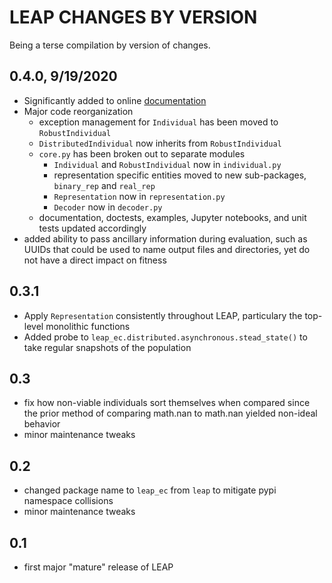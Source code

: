 # LEAP CHANGES BY VERSION

Being a terse compilation by version of changes.

## 0.4.0, 9/19/2020

* Significantly added to online [documentation](https://leap-gmu.readthedocs.io/en/latest/index.html)
* Major code reorganization
    * exception management for `Individual` has been moved to `RobustIndividual`
    * `DistributedIndividual` now inherits from `RobustIndividual`
    * `core.py` has been broken out to separate modules
        * `Individual` and `RobustIndividual` now in `individual.py`
        * representation specific entities moved to new sub-packages, `binary_rep`
          and `real_rep`
        * `Representation` now in `representation.py`
        * `Decoder` now in `decoder.py`
    * documentation, doctests, examples, Jupyter notebooks, and unit tests updated accordingly 
* added ability to pass ancillary information during evaluation, such as UUIDs
  that could be used to name output files and directories, yet do not have a 
  direct impact on fitness

## 0.3.1

* Apply `Representation` consistently throughout LEAP, particulary the top-level monolithic functions
* Added probe to `leap_ec.distributed.asynchronous.stead_state()` to take regular snapshots of the population

## 0.3

* fix how non-viable individuals sort themselves when compared since the prior method of comparing math.nan to math.nan yielded non-ideal behavior 
* minor maintenance tweaks

## 0.2

* changed package name to `leap_ec` from `leap` to mitigate pypi namespace collisions
* minor maintenance tweaks

## 0.1

* first major "mature" release of LEAP

